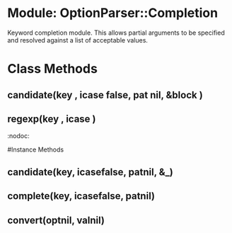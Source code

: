 # Module: OptionParser::Completion
    

Keyword completion module.  This allows partial arguments to be specified and
resolved against a list of acceptable values.


# Class Methods
## candidate(key , icase false, pat nil, &block ) [](#method-c-candidate)
## regexp(key , icase ) [](#method-c-regexp)
:nodoc:

#Instance Methods
## candidate(key, icasefalse, patnil, &_) [](#method-i-candidate)

## complete(key, icasefalse, patnil) [](#method-i-complete)

## convert(optnil, valnil) [](#method-i-convert)

